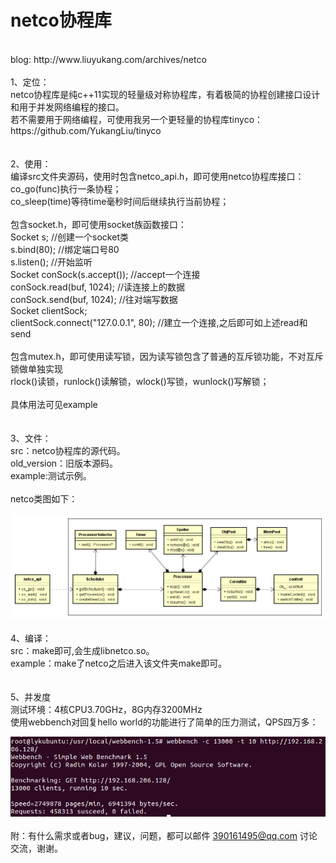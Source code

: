 # netco协程库
 <br>
 blog: http://www.liuyukang.com/archives/netco <br>
<br>
1、定位：<br>
	netco协程库是纯c++11实现的轻量级对称协程库，有着极简的协程创建接口设计和用于并发网络编程的接口。<br>
	若不需要用于网络编程，可使用我另一个更轻量的协程库tinyco：https://github.com/YukangLiu/tinyco <br>
<br>
<br>
2、使用：<br>
	编译src文件夹源码，使用时包含netco_api.h，即可使用netco协程库接口：<br>
	co_go(func)执行一条协程；<br>
	co_sleep(time)等待time毫秒时间后继续执行当前协程；<br>
	<br>
	包含socket.h，即可使用socket族函数接口：<br>
	Socket s; //创建一个socket类<br>
	s.bind(80); //绑定端口号80<br>
	s.listen(); //开始监听<br>
	Socket conSock(s.accept()); //accept一个连接<br>
	conSock.read(buf, 1024); //读连接上的数据<br>
	conSock.send(buf, 1024); //往对端写数据<br>
	Socket clientSock;<br>
	clientSock.connect("127.0.0.1", 80); //建立一个连接,之后即可如上述read和send<br>
	<br>
	包含mutex.h，即可使用读写锁，因为读写锁包含了普通的互斥锁功能，不对互斥锁做单独实现<br>
	rlock()读锁，runlock()读解锁，wlock()写锁，wunlock()写解锁；<br>
	<br>
	具体用法可见example<br>
<br>
<br>
3、文件：<br>
	src：netco协程库的源代码。<br>
	old_version：旧版本源码。<br>
	example:测试示例。<br>
	<br>
	netco类图如下：<br>
	
![uml](https://github.com/YukangLiu/netco/raw/master/pic/netcouml.png)
<br>
<br>
4、编译：<br>
	src：make即可,会生成libnetco.so。<br>
	example：make了netco之后进入该文件夹make即可。<br>
<br>
<br>
5、并发度<br>
	测试环境：4核CPU3.70GHz，8G内存3200MHz<br>
	使用webbench对回复hello world的功能进行了简单的压力测试，QPS四万多：<br>

![qps](https://github.com/YukangLiu/netco/raw/master/pic/webbench-c13000-t10.png)
<br>
<br>
附：有什么需求或者bug，建议，问题，都可以邮件 390161495@qq.com 讨论交流，谢谢。<br>
